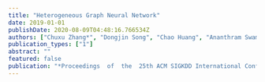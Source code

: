```yaml
---
title: "Heterogeneous Graph Neural Network"
date: 2019-01-01
publishDate: 2020-08-09T04:48:16.766534Z
authors: ["Chuxu Zhang*", "Dongjin Song", "Chao Huang", "Ananthram Swami", "Nitesh V. Chawla"]
publication_types: ["1"]
abstract: ""
featured: false
publication: "*Proceedings  of  the  25th ACM SIGKDD International Conference on Knowledge Discovery and Data Mining (KDD)*"
---
```


